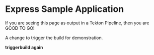 # Express Sample Application

If you are seeing this page as output in a Tekton Pipeline, then you are GOOD TO GO!

A change to trigger the build for demonstration.

__triggerbuild again__
